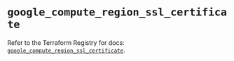 # `google_compute_region_ssl_certificate`

Refer to the Terraform Registry for docs: [`google_compute_region_ssl_certificate`](https://registry.terraform.io/providers/hashicorp/google-beta/5.40.0/docs/resources/google_compute_region_ssl_certificate).
